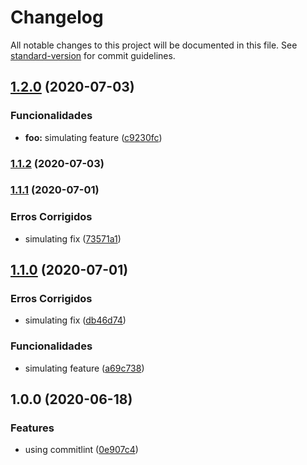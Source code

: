 # Changelog

All notable changes to this project will be documented in this file. See [standard-version](https://github.com/conventional-changelog/standard-version) for commit guidelines.

## [1.2.0](https://github.com/wnqueiroz/nodejs-commitlint-semantic-release/compare/1.1.2...1.2.0) (2020-07-03)


### Funcionalidades

* **foo:** simulating feature ([c9230fc](https://github.com/wnqueiroz/nodejs-commitlint-semantic-release/commit/c9230fc6f4c7d8cea997f6aa997c73946f7d6dd4))

### [1.1.2](https://github.com/wnqueiroz/nodejs-commitlint-semantic-release/compare/1.1.1...1.1.2) (2020-07-03)

### [1.1.1](https://github.com/wnqueiroz/nodejs-commitlint-semantic-release/compare/1.1.0...1.1.1) (2020-07-01)


### Erros Corrigidos

* simulating fix ([73571a1](https://github.com/wnqueiroz/nodejs-commitlint-semantic-release/commit/73571a1680664d781c3b1a5e28afffbeb9b99545))

## [1.1.0](https://github.com/wnqueiroz/nodejs-commitlint-semantic-release/compare/1.0.0...1.1.0) (2020-07-01)


### Erros Corrigidos

* simulating fix ([db46d74](https://github.com/wnqueiroz/nodejs-commitlint-semantic-release/commit/db46d7431d7785529377d3da580d3b3b7ac462d9))


### Funcionalidades

* simulating feature ([a69c738](https://github.com/wnqueiroz/nodejs-commitlint-semantic-release/commit/a69c7389232939fb5e782ca53d8a0ee3d5f5f4b7))

## 1.0.0 (2020-06-18)


### Features

* using commitlint ([0e907c4](https://github.com/wnqueiroz/nodejs-commitlint-semantic-release/commit/0e907c4581cc7ddcba6a87925d5a47fc6fc2f8f7))
